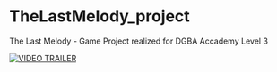 # TheLastMelody_project
The Last Melody - Game Project realized for DGBA Accademy Level 3

[![VIDEO TRAILER](https://github.com/AndreaFraboni/TheLastMelody_project/blob/main/images/THELASTMELODY_TRAILER.jpg)](https://fraboniandrea.altervista.org/video/TheLastMelody.mp4)

